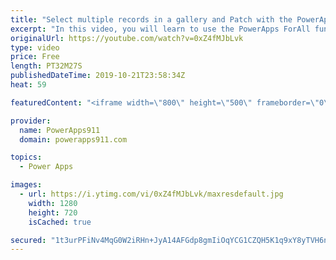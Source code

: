 ```yaml
---
title: "Select multiple records in a gallery and Patch with the PowerApps ForAll function"
excerpt: "In this video, you will learn to use the PowerApps ForAll function. This function is great for looping through a table of data and running a formula once for each record. In the example, you will create a gallery with a multiple select option and then patch all of the selected records.  For PowerApps"
originalUrl: https://youtube.com/watch?v=0xZ4fMJbLvk
type: video
price: Free
length: PT32M27S
publishedDateTime: 2019-10-21T23:58:34Z
heat: 59

featuredContent: "<iframe width=\"800\" height=\"500\" frameborder=\"0\" src=\"https://www.youtube.com/embed/0xZ4fMJbLvk\" allow=\"accelerometer; autoplay; encrypted-media; gyroscope; picture-in-picture\" allowfullscreen></iframe>"

provider:
  name: PowerApps911
  domain: powerapps911.com

topics:
  - Power Apps

images:
  - url: https://i.ytimg.com/vi/0xZ4fMJbLvk/maxresdefault.jpg
    width: 1280
    height: 720
    isCached: true

secured: "1t3urPFiNv4MqG0W2iRHn+JyA14AFGdp8gmIiOqYCG1CZQH5K1q9xY8yTVH6noG6pksfNdRuQFh2Ua9dDtLvyVGn7Zhm/y0kOQziW4DB6bRQzyR2j847bd7BAAkxfsOWtFlp0xDd9+EvojPuICujLItBDQyBy3ZWDjALSrA/9l5Xs4/fed6ww8HkvtQYUgnOqbLtSbR4UxD4St59qHLRoEv+iokSvBAerxLds+CMzExliMASwjRfSDBbV0OqF/piC+1u2NobEh3ePaVC/1ko909RLyPOU96hFWav2Q0STfxNKZHcSnTwMuKFI8yybpAQy8kKkAgcikn36/l8GTztaj7s7/NF5QCjC4tlArqjdhfQnQwWnZdMAou5Wl85RJr44Jx4z9f4VNDZMFHBNf3YleKbtSuHIl0h/rTbEVU52pI=;SXQEPRwcX4mWFrSw5sXPnA=="
---
```


